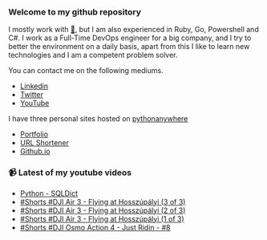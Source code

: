 ### Welcome to my github repository

I mostly work with [:snake:](https://www.python.org/), but I am also experienced in Ruby, Go, Powershell and C#. I work as a Full-Time DevOps engineer for a big company, and I try to better the environment on a daily basis, apart from this I like to learn new technologies and I am a competent problem solver.

You can contact me on the following mediums.
- [Linkedin](https://www.linkedin.com/in/r3ap3rpy)
- [Twitter](https://twitter.com/r3ap3rpy)
- [YouTube](https://www.youtube.com/channel/UC1qkMXH8d2I9DDAtBSeEHqg)

I have three personal sites hosted on [pythonanywhere](https://www.pythonanywhere.com/)
- [Portfolio](http://r3ap3rpy.pythonanywhere.com/)
- [URL Shortener](http://shortenpy.pythonanywhere.com/)
- [Github.io](https://r3ap3rpy.github.io/)

### :video_camera: Latest of my youtube videos
<!-- YOUTUBE:START -->
- [Python - SQLDict](https://www.youtube.com/watch?v=PbhZs6VLQ3k)
- [#Shorts #DJI Air 3 - Flying at Hosszúpályi &lpar;3 of 3&rpar;](https://www.youtube.com/watch?v=McoaRSALB9E)
- [#Shorts #DJI Air 3 - Flying at Hosszúpályi &lpar;2 of 3&rpar;](https://www.youtube.com/watch?v=0o2Ol8TzXyA)
- [#Shorts #DJI Air 3 - Flying at Hosszúpályi &lpar;1 of 3&rpar;](https://www.youtube.com/watch?v=FtQfZdnT27k)
- [#Shorts #DJI Osmo Action 4 - Just Ridin - #8](https://www.youtube.com/watch?v=4QXIgaytc_c)
<!-- YOUTUBE:END -->

